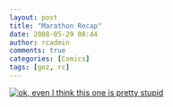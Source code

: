 ```yaml
---
layout: post
title: "Marathon Recap"
date: 2008-05-29 08:44
author: rcadmin
comments: true
categories: [Comics]
tags: [goz, rc]
---
```

<a href="http://bitsmack.com/wp/2008/05/29/marathon-recap/"><img src="http://dl.bitsmack.com/uploads/2008/05/20080529.jpg" title="ok, even I think this one is pretty stupid" /></a>
